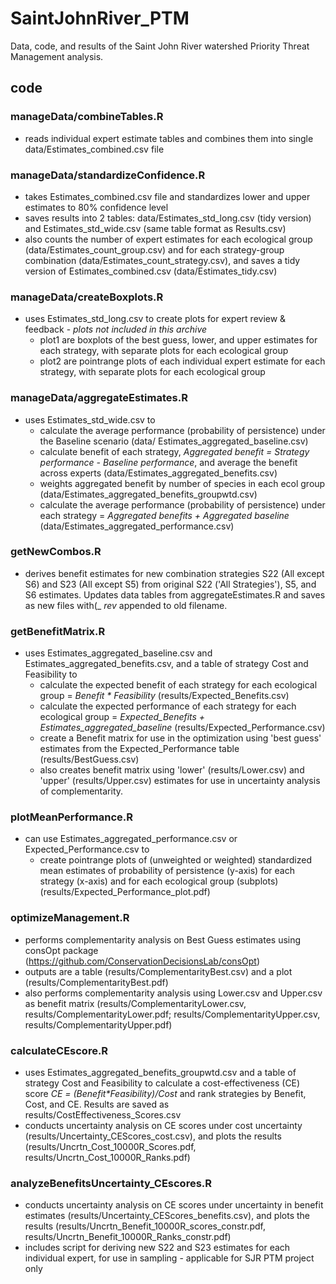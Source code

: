 # SaintJohnRiver_PTM

Data, code, and results of the Saint John River watershed Priority Threat Management analysis. 

## code

### manageData/combineTables.R 
* reads individual expert estimate tables and combines them into single data/Estimates_combined.csv file

### manageData/standardizeConfidence.R 
* takes Estimates_combined.csv file and standardizes lower and upper estimates to 80% confidence level
* saves results into 2 tables: data/Estimates_std_long.csv (tidy version) and Estimates_std_wide.csv (same table format as Results.csv)
* also counts the number of expert estimates for each ecological group (data/Estimates_count_group.csv) and for each strategy-group combination (data/Estimates_count_strategy.csv), and saves a tidy version of Estimates_combined.csv (data/Estimates_tidy.csv)

### manageData/createBoxplots.R 
* uses Estimates_std_long.csv to create plots for expert review & feedback - *plots not included in this archive*
  + plot1 are boxplots of the best guess, lower, and upper estimates for each strategy, with separate plots for each ecological group
  + plot2 are pointrange plots of each individual expert estimate for each strategy, with separate plots for each ecological group

### manageData/aggregateEstimates.R 
* uses Estimates_std_wide.csv to
  + calculate the average performance (probability of persistence) under the Baseline scenario (data/ Estimates_aggregated_baseline.csv)
  + calculate benefit of each strategy, _Aggregated benefit = Strategy performance - Baseline performance_, and average the benefit across experts (data/Estimates_aggregated_benefits.csv)
  + weights aggregated benefit by number of species in each ecol group (data/Estimates_aggregated_benefits_groupwtd.csv)
  + calculate the average performance (probability of persistence) under each strategy = _Aggregated benefits + Aggregated baseline_ (data/Estimates_aggregated_performance.csv)
  
### getNewCombos.R
* derives benefit estimates for new combination strategies S22 (All except S6) and S23 (All except S5) from original S22 ('All Strategies'), S5, and S6 estimates. Updates data tables from aggregateEstimates.R and saves as new files with(_ _rev_ appended to old filename.

### getBenefitMatrix.R
* uses Estimates_aggregated_baseline.csv and Estimates_aggregated_benefits.csv, and a table of strategy Cost and Feasibility to
  + calculate the expected benefit of each strategy for each ecological group = _Benefit * Feasibility_ (results/Expected_Benefits.csv)
  + calculate the expected performance of each strategy for each ecological group = _Expected_Benefits + Estimates_aggregated_baseline_ (results/Expected_Performance.csv)
  + create a Benefit matrix for use in the optimization using 'best guess' estimates from the Expected_Performance table (results/BestGuess.csv)
  + also creates benefit matrix using 'lower' (results/Lower.csv) and 'upper' (results/Upper.csv) estimates for use in uncertainty analysis of complementarity.

### plotMeanPerformance.R
* can use Estimates_aggregated_performance.csv or Expected_Performance.csv to 
  + create pointrange plots of (unweighted or weighted) standardized mean estimates of probability of persistence (y-axis) for each strategy (x-axis) and for each ecological group (subplots) (results/Expected_Performance_plot.pdf)
  
### optimizeManagement.R
* performs complementarity analysis on Best Guess estimates using consOpt package (https://github.com/ConservationDecisionsLab/consOpt)
* outputs are a table (results/ComplementarityBest.csv) and a plot (results/ComplementarityBest.pdf)
* also performs complementarity analysis using Lower.csv and Upper.csv as benefit matrix (results/ComplementarityLower.csv, results/ComplementarityLower.pdf; results/ComplementarityUpper.csv, results/ComplementarityUpper.pdf)

### calculateCEscore.R
* uses Estimates_aggregated_benefits_groupwtd.csv and a table of strategy Cost and Feasibility to calculate a cost-effectiveness (CE) score _CE = (Benefit*Feasibility)/Cost_ and rank strategies by Benefit, Cost, and CE. Results are saved as results/CostEffectiveness_Scores.csv
* conducts uncertainty analysis on CE scores under cost uncertainty (results/Uncertainty_CEScores_cost.csv), and plots the results (results/Uncrtn_Cost_10000R_Scores.pdf, results/Uncrtn_Cost_10000R_Ranks.pdf)
 
### analyzeBenefitsUncertainty_CEscores.R
* conducts uncertainty analysis on CE scores under uncertainty in benefit estimates (results/Uncertainty_CEScores_benefits.csv), and plots the results (results/Uncrtn_Benefit_10000R_scores_constr.pdf, results/Uncrtn_Benefit_10000R_Ranks_constr.pdf)
* includes script for deriving new S22 and S23 estimates for each individual expert, for use in sampling - applicable for SJR PTM project only
